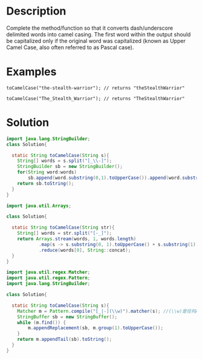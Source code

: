# Description
Complete the method/function so that it converts dash/underscore delimited words into camel casing. The first word within the output should be capitalized only if the original word was capitalized (known as Upper Camel Case, also often referred to as Pascal case).

# Examples
```
toCamelCase("the-stealth-warrior"); // returns "theStealthWarrior"

toCamelCase("The_Stealth_Warrior"); // returns "TheStealthWarrior"

```
# Solution
```java
import java.lang.StringBuilder;
class Solution{

  static String toCamelCase(String s){
    String[] words = s.split("[_\\-]");
    StringBuilder sb = new StringBuilder();
    for(String word:words)
        sb.append(word.substring(0,1).toUpperCase()).append(word.substring(1).toLowerCase());
    return sb.toString();
  }
}
```

```java
import java.util.Arrays;

class Solution{

  static String toCamelCase(String str){
    String[] words = str.split("[-_]");
    return Arrays.stream(words, 1, words.length)
            .map(s -> s.substring(0, 1).toUpperCase() + s.substring(1))
            .reduce(words[0], String::concat);
  }
}
```
```java
import java.util.regex.Matcher;
import java.util.regex.Pattern;
import java.lang.StringBuilder;

class Solution{

  static String toCamelCase(String s){
    Matcher m = Pattern.compile("[_|-](\\w)").matcher(s); //(\\w)是任何ASCII单字字符，等价于[a-zA-Z0-9_]
    StringBuffer sb = new StringBuffer();
    while (m.find()) {
        m.appendReplacement(sb, m.group(1).toUpperCase());
    }
    return m.appendTail(sb).toString();
  }
}
```
